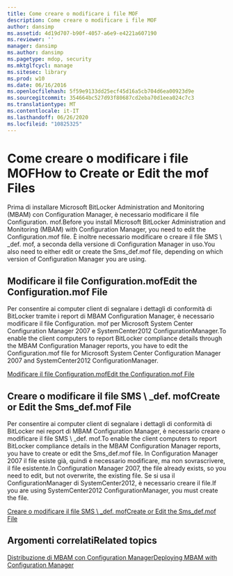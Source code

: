 ```yaml
---
title: Come creare o modificare i file MOF
description: Come creare o modificare i file MOF
author: dansimp
ms.assetid: 4d19d707-b90f-4057-a6e9-e4221a607190
ms.reviewer: ''
manager: dansimp
ms.author: dansimp
ms.pagetype: mdop, security
ms.mktglfcycl: manage
ms.sitesec: library
ms.prod: w10
ms.date: 06/16/2016
ms.openlocfilehash: 5f59e9133dd25ecf45d16a5cb704d6ea00923d9e
ms.sourcegitcommit: 354664bc527d93f80687cd2eba70d1eea024c7c3
ms.translationtype: MT
ms.contentlocale: it-IT
ms.lasthandoff: 06/26/2020
ms.locfileid: "10825325"
---
```

# <span data-ttu-id="53743-103">Come creare o modificare i file MOF</span><span class="sxs-lookup"><span data-stu-id="53743-103">How to Create or Edit the mof Files</span></span>


<span data-ttu-id="53743-104">Prima di installare Microsoft BitLocker Administration and Monitoring (MBAM) con Configuration Manager, è necessario modificare il file Configuration. mof.</span><span class="sxs-lookup"><span data-stu-id="53743-104">Before you install Microsoft BitLocker Administration and Monitoring (MBAM) with Configuration Manager, you need to edit the Configuration.mof file.</span></span> <span data-ttu-id="53743-105">È inoltre necessario modificare o creare il file SMS \ _def. mof, a seconda della versione di Configuration Manager in uso.</span><span class="sxs-lookup"><span data-stu-id="53743-105">You also need to either edit or create the Sms\_def.mof file, depending on which version of Configuration Manager you are using.</span></span>

## <span data-ttu-id="53743-106">Modificare il file Configuration.mof</span><span class="sxs-lookup"><span data-stu-id="53743-106">Edit the Configuration.mof File</span></span>


<span data-ttu-id="53743-107">Per consentire ai computer client di segnalare i dettagli di conformità di BitLocker tramite i report di MBAM Configuration Manager, è necessario modificare il file Configuration. mof per Microsoft System Center Configuration Manager 2007 e SystemCenter2012 ConfigurationManager.</span><span class="sxs-lookup"><span data-stu-id="53743-107">To enable the client computers to report BitLocker compliance details through the MBAM Configuration Manager reports, you have to edit the Configuration.mof file for Microsoft System Center Configuration Manager 2007 and SystemCenter2012 ConfigurationManager.</span></span>

[<span data-ttu-id="53743-108">Modificare il file Configuration.mof</span><span class="sxs-lookup"><span data-stu-id="53743-108">Edit the Configuration.mof File</span></span>](edit-the-configurationmof-file.md)

## <a href="" id="create-or-edit-the-sms-def-mof-file"></a><span data-ttu-id="53743-109">Creare o modificare il file SMS \ _def. mof</span><span class="sxs-lookup"><span data-stu-id="53743-109">Create or Edit the Sms\_def.mof File</span></span>


<span data-ttu-id="53743-110">Per consentire ai computer client di segnalare i dettagli di conformità di BitLocker nei report di MBAM Configuration Manager, è necessario creare o modificare il file SMS \ _def. mof.</span><span class="sxs-lookup"><span data-stu-id="53743-110">To enable the client computers to report BitLocker compliance details in the MBAM Configuration Manager reports, you have to create or edit the Sms\_def.mof file.</span></span> <span data-ttu-id="53743-111">In Configuration Manager 2007 il file esiste già, quindi è necessario modificare, ma non sovrascrivere, il file esistente.</span><span class="sxs-lookup"><span data-stu-id="53743-111">In Configuration Manager 2007, the file already exists, so you need to edit, but not overwrite, the existing file.</span></span> <span data-ttu-id="53743-112">Se si usa il ConfigurationManager di SystemCenter2012, è necessario creare il file.</span><span class="sxs-lookup"><span data-stu-id="53743-112">If you are using SystemCenter2012 ConfigurationManager, you must create the file.</span></span>

[<span data-ttu-id="53743-113">Creare o modificare il file SMS \ _def. mof</span><span class="sxs-lookup"><span data-stu-id="53743-113">Create or Edit the Sms\_def.mof File</span></span>](create-or-edit-the-sms-defmof-file.md)

## <span data-ttu-id="53743-114">Argomenti correlati</span><span class="sxs-lookup"><span data-stu-id="53743-114">Related topics</span></span>


[<span data-ttu-id="53743-115">Distribuzione di MBAM con Configuration Manager</span><span class="sxs-lookup"><span data-stu-id="53743-115">Deploying MBAM with Configuration Manager</span></span>](deploying-mbam-with-configuration-manager-mbam2.md)

 

 





